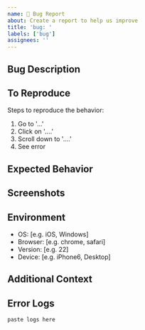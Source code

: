 ```yaml
---
name: 🐛 Bug Report
about: Create a report to help us improve
title: 'bug: '
labels: ['bug']
assignees: ''
---
```


## Bug Description
<!-- A clear and concise description of what the bug is -->

## To Reproduce
Steps to reproduce the behavior:
1. Go to '...'
2. Click on '....'
3. Scroll down to '....'
4. See error

## Expected Behavior
<!-- A clear and concise description of what you expected to happen -->

## Screenshots
<!-- If applicable, add screenshots to help explain your problem -->

## Environment
<!-- Please complete the following information -->
 - OS: [e.g. iOS, Windows]
 - Browser: [e.g. chrome, safari]
 - Version: [e.g. 22]
 - Device: [e.g. iPhone6, Desktop]

## Additional Context
<!-- Add any other context about the problem here -->

## Error Logs
<!-- If there are error logs, paste them here -->
```
paste logs here